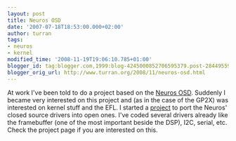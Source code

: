 ```yaml
---
layout: post
title: Neuros OSD
date: '2007-07-18T18:53:00.000+02:00'
author: turran
tags:
- neuros
- kernel
modified_time: '2008-11-19T19:06:10.785+01:00'
blogger_id: tag:blogger.com,1999:blog-4245000852706595379.post-2844955997935291431
blogger_orig_url: http://www.turran.org/2008/11/neuros-osd.html
---
```


At work I've been told to do a project based on the [Neuros OSD](http://www.neurostechnology.com/). Suddenly I became very interested on this project and (as in the case of the GP2X) was interested on kernel stuff and the EFL. I started a [project](http://wiki.neurostechnology.com/index.php/ProjectKernelPorting) to port the Neuros' closed source drivers into open ones. I've coded several drivers already like the framebuffer (one of the most important beside the DSP), I2C, serial, etc. Check the project page if you are interested on this.
